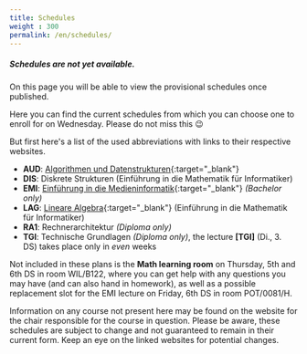 ```yaml
---
title: Schedules
weight : 300
permalink: /en/schedules/
---
```


<div class="panel">
  <h5>Schedules are not yet available.</h5>
  <p>On this page you will be able to view the provisional schedules once published.</p>
</div>

Here you can find the current schedules from which you can choose one to enroll for on Wednesday. Please do not miss this :wink:

But first here's a list of the used abbreviations with links to their respective websites.


* **AUD**: [Algorithmen und Datenstrukturen](https://www.inf.tu-dresden.de/index.php?node_id=3749){:target="_blank"}
* **DIS**: Diskrete Strukturen (Einführung in die Mathematik für Informatiker)
* **EMI**: [Einführung in die Medieninformatik](https://tu-dresden.de/ing/informatik/ai/mci/studium/lehrveranstaltungen-1/einfuehrung-in-die-medieninformatik){:target="_blank"}  *(Bachelor only)*
* **LAG**: [Lineare Algebra](https://www.math.tu-dresden.de/~baumann/lineare_algebra___einfuehrung_in_die_mathematik_fuer_informatiker.html){:target="_blank"} (Einführung in die Mathematik für Informatiker)
* **RA1**:  Rechnerarchitektur *(Diploma only)*           
* **TGI**: Technische Grundlagen *(Diploma only)*, the lecture **[TGI]** (Di., 3. DS) takes place only in *even* weeks

Not included in these plans is the **Math learning room** on Thursday, 5th and 6th DS in room WIL/B122, where you can get help with any questions you may have (and can also hand in homework), as well as a possible replacement slot for the EMI lecture on Friday, 6th DS in room POT/0081/H.

Information on any course not present here may be found on the website for the chair responsible for the course in question. Please be aware, these schedules are subject to change and not guaranteed to remain in their current form. Keep an eye on the linked websites for potential changes.

[//]: # (include all-schedules.html)

